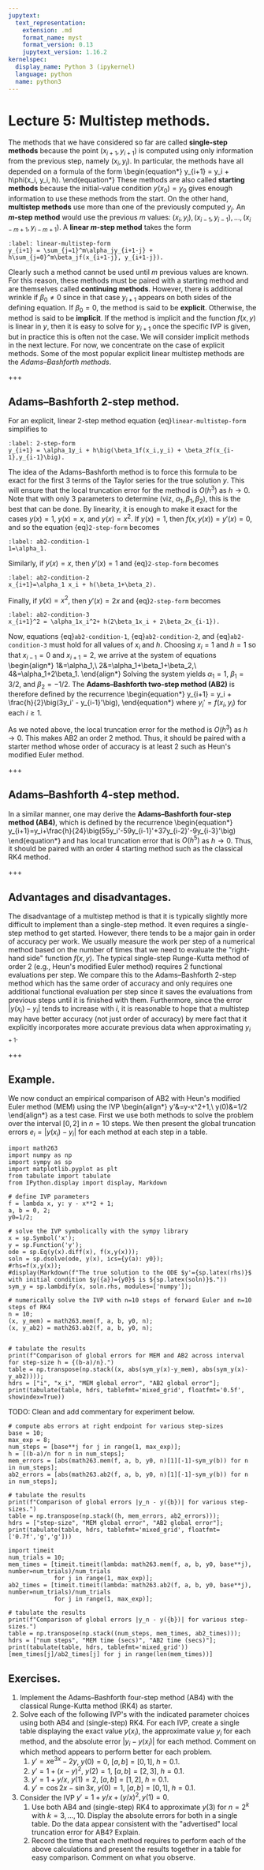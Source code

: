 ```yaml
---
jupytext:
  text_representation:
    extension: .md
    format_name: myst
    format_version: 0.13
    jupytext_version: 1.16.2
kernelspec:
  display_name: Python 3 (ipykernel)
  language: python
  name: python3
---
```


# Lecture 5: Multistep methods.

The methods that we have considered so far are called **single-step methods** because the point $(x_{i+1}, y_{i+1})$ is computed using only information from the previous step, namely $(x_i, y_i)$.
In particular, the methods have all depended on a formula of the form 
\begin{equation*}
y_{i+1} = y_i + h\phi(x_i, y_i, h).
\end{equation*}
These methods are also called **starting methods** because the initial-value condition $y(x_0)=y_0$ gives enough information to use these methods from the start.
On the other hand, **multistep methods** use more than one of the previously computed $y_j$.
An **$m$-step method** would use the previous $m$ values: $(x_i,y_i), (x_{i-1},y_{i-1}),\dots, (x_{i-m+1},y_{i-m+1})$.
A **linear $m$-step method** takes the form
```{math}
:label: linear-multistep-form
y_{i+1} = \sum_{j=1}^m\alpha_jy_{i+1-j} + h\sum_{j=0}^m\beta_jf(x_{i+1-j}, y_{i+1-j}).
```
Clearly such a method cannot be used until $m$ previous values are known.
For this reason, these methods must be paired with a starting method and are themselves called **continuing methods**.
However, there is additional wrinkle if $\beta_0\ne 0$ since in that case $y_{i+1}$ appears on both sides of the defining equation.
If $\beta_0=0$, the method is said to be **explicit**.
Otherwise, the method is said to be **implicit**.
If the method is implicit and the function $f(x, y)$ is linear in $y$, then it is easy to solve for $y_{i+1}$ once the specific IVP is given, but in practice this is often not the case.
We will consider implicit methods in the next lecture.
For now, we concentrate on the case of explicit methods.
Some of the most popular explicit linear multistep methods are the _Adams–Bashforth methods_.

+++

## Adams–Bashforth 2-step method.

For an explicit, linear $2$-step method equation {eq}`linear-multistep-form` simplifies to
```{math}
:label: 2-step-form
y_{i+1} = \alpha_1y_i + h\big(\beta_1f(x_i,y_i) + \beta_2f(x_{i-1},y_{i-1}\big).
```
The idea of the Adams–Bashforth method is to force this formula to be exact for the first 3 terms of the Taylor series for the true solution $y$.
This will ensure that the local truncation error for the method is $O(h^3)$ as $h\to 0$.
Note that with only $3$ parameters to determine (viz, $\alpha_1, \beta_1, \beta_2)$, this is the best that can be done.
By linearity, it is enough to make it exact for the cases $y(x)=1$, $y(x)=x$, and $y(x)=x^2$.
If $y(x)=1$, then $f(x,y(x)) = y'(x) = 0$, and so the equation {eq}`2-step-form` becomes
```{math}
:label: ab2-condition-1
1=\alpha_1.
```
Similarly, if $y(x)=x$, then $y'(x)=1$ and {eq}`2-step-form` becomes
```{math}
:label: ab2-condition-2
x_{i+1}=\alpha_1 x_i + h(\beta_1+\beta_2).
```
Finally, if $y(x)=x^2$, then $y'(x)=2x$ and {eq}`2-step-form` becomes
```{math}
:label: ab2-condition-3
x_{i+1}^2 = \alpha_1x_i^2+ h(2\beta_1x_i + 2\beta_2x_{i-1}).
```
Now, equations {eq}`ab2-condition-1`, {eq}`ab2-condition-2`, and {eq}`ab2-condition-3` must hold for all values of $x_i$ and $h$.
Choosing $x_{i}=1$ and $h=1$ so that $x_{i-1}=0$ and $x_{i+1}=2$, we arrive at the system of equations
\begin{align*}
1&=\alpha_1,\\
2&=\alpha_1+\beta_1+\beta_2,\\
4&=\alpha_1+2\beta_1.
\end{align*}
Solving the system yields $\alpha_1=1$, $\beta_1=3/2$, and $\beta_2=-1/2$.
The **Adams–Bashforth two-step method (AB2)** is therefore defined by the recurrence
\begin{equation*}
y_{i+1} = y_i + \frac{h}{2}\big(3y_i' - y_{i-1}'\big),
\end{equation*}
where $y_i' = f(x_i, y_i)$ for each $i\ge 1$.

As we noted above, the local truncation error for the method is $O(h^3)$ as $h\to 0$.
This makes AB2 an order $2$ method.
Thus, it should be paired with a starter method whose order of accuracy is at least $2$ such as Heun's modified Euler method.

+++

## Adams–Bashforth 4-step method.

In a similar manner, one may derive the **Adams–Bashforth four-step method (AB4)**, which is defined by the recurrence
\begin{equation*}
y_{i+1}=y_i+\frac{h}{24}\big(55y_i'-59y_{i-1}'+37y_{i-2}'-9y_{i-3}'\big)
\end{equation*}
and has local truncation error that is $O(h^5)$ as $h\to 0$.
Thus, it should be paired with an order $4$ starting method such as the classical RK4 method.

+++

## Advantages and disadvantages.

The disadvantage of a multistep method is that it is typically slightly more difficult to implement than a single-step method.
It even requires a single-step method to get started.
However, there tends to be a major gain in order of accuracy per work.
We usually measure the work per step of a numerical method based on the number of times that we need to evaluate the "right-hand side" function $f(x,y)$.
The typical single-step Runge-Kutta method of order 2 (e.g., Heun's modified Euler method) requires 2 functional evaluations per step.
We compare this to the Adams–Bashforth 2-step method which has the same order of accuracy and only requires one additional functional evaluation per step since it saves the evaluations from previous steps until it is finished with them.
Furthermore, since the error $|y(x_i)-y_i|$ tends to increase with $i$, it is reasonable to hope that a multistep may have better accuracy (not just order of accuracy) by mere fact that it explicitly incorporates more accurate previous data when approximating $y_{i+1}$.

+++

## Example.

We now conduct an empirical comparison of AB2 with Heun's modified Euler method (MEM) using the IVP
\begin{align*}
y'&=y-x^2+1,\\
y(0)&=1/2
\end{align*}
as a test case.
First we use both methods to solve the problem over the interval $[0,2]$ in $n=10$ steps.
We then present the global truncation errors $e_i=|y(x_i) - y_i|$ for each method at each step in a table.

```{code-cell}
import math263
import numpy as np
import sympy as sp
import matplotlib.pyplot as plt
from tabulate import tabulate
from IPython.display import display, Markdown

# define IVP parameters
f = lambda x, y: y - x**2 + 1;
a, b = 0, 2;
y0=1/2;

# solve the IVP symbolically with the sympy library
x = sp.Symbol('x');
y = sp.Function('y');
ode = sp.Eq(y(x).diff(x), f(x,y(x)));
soln = sp.dsolve(ode, y(x), ics={y(a): y0}); 
#rhs=f(x,y(x));
#display(Markdown(f"The true solution to the ODE $y'={sp.latex(rhs)}$ with initial condition $y({a})={y0}$ is ${sp.latex(soln)}$."))
sym_y = sp.lambdify(x, soln.rhs, modules=['numpy']);

# numerically solve the IVP with n=10 steps of forward Euler and n=10 steps of RK4
n = 10;
(x, y_mem) = math263.mem(f, a, b, y0, n);
(x, y_ab2) = math263.ab2(f, a, b, y0, n); 


# tabulate the results
print(f"Comparison of global errors for MEM and AB2 across interval for step-size h = {(b-a)/n}.")
table = np.transpose(np.stack((x, abs(sym_y(x)-y_mem), abs(sym_y(x)-y_ab2))));
hdrs = ["i", "x_i", "MEM global error", "AB2 global error"];
print(tabulate(table, hdrs, tablefmt='mixed_grid', floatfmt='0.5f', showindex=True))
```

TODO: Clean and add commentary for experiment below.

```{code-cell}
# compute abs errors at right endpoint for various step-sizes
base = 10;
max_exp = 8;
num_steps = [base**j for j in range(1, max_exp)];
h = [(b-a)/n for n in num_steps];
mem_errors = [abs(math263.mem(f, a, b, y0, n)[1][-1]-sym_y(b)) for n in num_steps];
ab2_errors = [abs(math263.ab2(f, a, b, y0, n)[1][-1]-sym_y(b)) for n in num_steps];

# tabulate the results
print(f"Comparison of global errors |y_n - y({b})| for various step-sizes.")
table = np.transpose(np.stack((h, mem_errors, ab2_errors)));
hdrs = ["step-size", "MEM global error", "AB2 global error"];
print(tabulate(table, hdrs, tablefmt='mixed_grid', floatfmt=['0.7f','g','g']))
```

```{code-cell}
import timeit
num_trials = 10;
mem_times = [timeit.timeit(lambda: math263.mem(f, a, b, y0, base**j), number=num_trials)/num_trials 
             for j in range(1, max_exp)];
ab2_times = [timeit.timeit(lambda: math263.ab2(f, a, b, y0, base**j), number=num_trials)/num_trials 
             for j in range(1, max_exp)];

# tabulate the results
print(f"Comparison of global errors |y_n - y({b})| for various step-sizes.")
table = np.transpose(np.stack((num_steps, mem_times, ab2_times)));
hdrs = ["num steps", "MEM time (secs)", "AB2 time (secs)"];
print(tabulate(table, hdrs, tablefmt='mixed_grid'))
[mem_times[j]/ab2_times[j] for j in range(len(mem_times))]
```

## Exercises.

1. Implement the Adams–Bashforth four-step method (AB4) with the classical Runge-Kutta method (RK4) as starter.
1. Solve each of the following IVP's with the indicated parameter choices using both AB4 and (single-step) RK4.
For each IVP, create a single table displaying the exact value $y(x_i)$, the approximate value $y_i$ for each method, and the absolute error $|y_i-y(x_i)|$ for each method.
Comment on which method appears to perform better for each problem.
     1. $y'=x\mathrm{e}^{3x}-2y$, $y(0)=0$, $[a,b]=[0,1]$, $h=0.1$.
     1. $y'=1+(x-y)^2$, $y(2)=1$, $[a,b]=[2,3]$, $h=0.1$.
     1. $y'=1+y/x$, $y(1)=2$, $[a,b]=[1,2]$, $h=0.1$.
     1. $y'=\cos 2x - \sin 3x$, $y(0)=1$, $[a,b]=[0,1]$, $h=0.1$.
1. Consider the IVP $y'=1+y/x+(y/x)^2, y(1)=0$.
     1. Use both AB4 and (single-step) RK4 to approximate $y(3)$ for $n=2^k$ with $k=3,\dots, 10$.
     Display the absolute errors for both in a single table.
     Do the data appear consistent with the "advertised" local truncation error for AB4?  Explain.
     1. Record the time that each method requires to perform each of the above calculations and present the results together in a table for easy comparison.
     Comment on what you observe.
